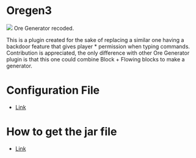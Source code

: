 # Oregen3
![](https://i.imgur.com/mbpigXo.png)
Ore Generator recoded.

This is a plugin created for the sake of replacing a similar one having a backdoor feature that gives player * permission when typing commands.
Contribution is appreciated, the only difference with other Ore Generator plugin is that this one could combine Block + Flowing blocks to make a generator.

# Configuration File
* [Link](https://github.com/xHexed/Oregen3/blob/master/src/main/resources/config.yml)

# How to get the jar file
* [Link](https://github.com/xHexed/Oregen3/releases)
